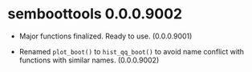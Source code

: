 # semboottools 0.0.0.9002

* Major functions finalized. Ready to
  use. (0.0.0.9001)

* Renamed `plot_boot()` to
  `hist_qq_boot()` to avoid name
  conflict with functions with
  similar names. (0.0.0.9002)